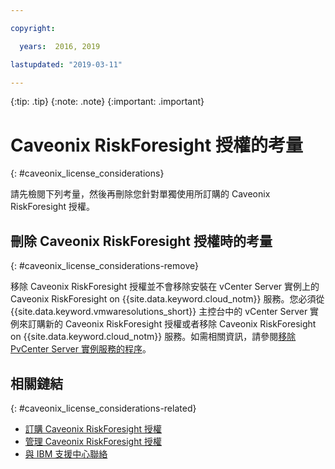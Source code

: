 ```yaml
---

copyright:

  years:  2016, 2019

lastupdated: "2019-03-11"

---
```


{:tip: .tip}
{:note: .note}
{:important: .important}

# Caveonix RiskForesight 授權的考量
{: #caveonix_license_considerations}

請先檢閱下列考量，然後再刪除您針對單獨使用所訂購的 Caveonix RiskForesight 授權。

## 刪除 Caveonix RiskForesight 授權時的考量
{: #caveonix_license_considerations-remove}

移除 Caveonix RiskForesight 授權並不會移除安裝在 vCenter Server 實例上的 Caveonix RiskForesight on {{site.data.keyword.cloud_notm}} 服務。您必須從 {{site.data.keyword.vmwaresolutions_short}} 主控台中的 vCenter Server 實例來訂購新的 Caveonix RiskForesight 授權或者移除 Caveonix RiskForesight on {{site.data.keyword.cloud_notm}} 服務。如需相關資訊，請參閱[移除 PvCenter Server 實例服務的程序](/docs/services/vmwaresolutions/vcenter?topic=vmware-solutions-vc_addingremovingservices-removing-procedure)。

## 相關鏈結
{: #caveonix_license_considerations-related}

* [訂購 Caveonix RiskForesight 授權](/docs/services/vmwaresolutions/services?topic=vmware-solutions-caveonix_license_ordering)
* [管理 Caveonix RiskForesight 授權](/docs/services/vmwaresolutions/services?topic=vmware-solutions-caveonix_license_managing)
* [與 IBM 支援中心聯絡](/docs/services/vmwaresolutions/vmonic?topic=vmware-solutions-trbl_support)
